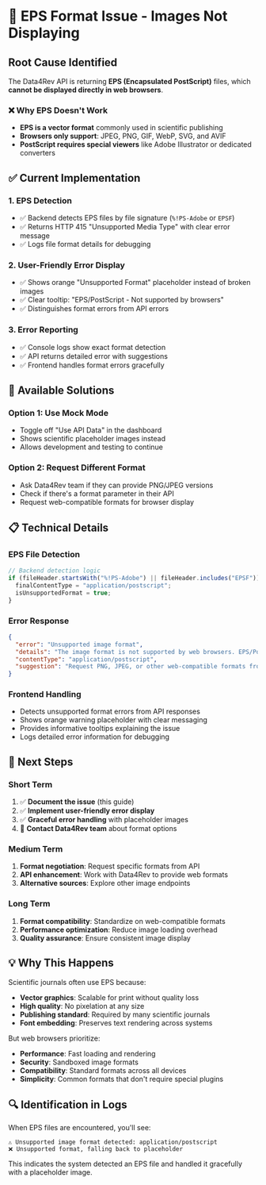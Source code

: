 # 🚨 EPS Format Issue - Images Not Displaying

## **Root Cause Identified**

The Data4Rev API is returning **EPS (Encapsulated PostScript)** files, which **cannot be displayed directly in web browsers**.

### ❌ **Why EPS Doesn't Work**

- **EPS is a vector format** commonly used in scientific publishing
- **Browsers only support**: JPEG, PNG, GIF, WebP, SVG, and AVIF
- **PostScript requires special viewers** like Adobe Illustrator or dedicated converters

## ✅ **Current Implementation**

### 1. **EPS Detection**

- ✅ Backend detects EPS files by file signature (`%!PS-Adobe` or `EPSF`)
- ✅ Returns HTTP 415 "Unsupported Media Type" with clear error message
- ✅ Logs file format details for debugging

### 2. **User-Friendly Error Display**

- ✅ Shows orange "Unsupported Format" placeholder instead of broken images
- ✅ Clear tooltip: "EPS/PostScript - Not supported by browsers"
- ✅ Distinguishes format errors from API errors

### 3. **Error Reporting**

- ✅ Console logs show exact format detection
- ✅ API returns detailed error with suggestions
- ✅ Frontend handles format errors gracefully

## 🔧 **Available Solutions**

### **Option 1: Use Mock Mode**

- Toggle off "Use API Data" in the dashboard
- Shows scientific placeholder images instead
- Allows development and testing to continue

### **Option 2: Request Different Format**

- Ask Data4Rev team if they can provide PNG/JPEG versions
- Check if there's a format parameter in their API
- Request web-compatible formats for browser display

## 📋 **Technical Details**

### **EPS File Detection**

```typescript
// Backend detection logic
if (fileHeader.startsWith("%!PS-Adobe") || fileHeader.includes("EPSF")) {
  finalContentType = "application/postscript";
  isUnsupportedFormat = true;
}
```

### **Error Response**

```json
{
  "error": "Unsupported image format",
  "details": "The image format is not supported by web browsers. EPS/PostScript files cannot be displayed directly.",
  "contentType": "application/postscript",
  "suggestion": "Request PNG, JPEG, or other web-compatible formats from Data4Rev API."
}
```

### **Frontend Handling**

- Detects unsupported format errors from API responses
- Shows orange warning placeholder with clear messaging
- Provides informative tooltips explaining the issue
- Logs detailed error information for debugging

## 🎯 **Next Steps**

### **Short Term**

1. ✅ **Document the issue** (this guide)
2. ✅ **Implement user-friendly error display**
3. ✅ **Graceful error handling** with placeholder images
4. 🔄 **Contact Data4Rev team** about format options

### **Medium Term**

1. **Format negotiation**: Request specific formats from API
2. **API enhancement**: Work with Data4Rev to provide web formats
3. **Alternative sources**: Explore other image endpoints

### **Long Term**

1. **Format compatibility**: Standardize on web-compatible formats
2. **Performance optimization**: Reduce image loading overhead
3. **Quality assurance**: Ensure consistent image display

## 💡 **Why This Happens**

Scientific journals often use EPS because:

- **Vector graphics**: Scalable for print without quality loss
- **High quality**: No pixelation at any size
- **Publishing standard**: Required by many scientific journals
- **Font embedding**: Preserves text rendering across systems

But web browsers prioritize:

- **Performance**: Fast loading and rendering
- **Security**: Sandboxed image formats
- **Compatibility**: Standard formats across all devices
- **Simplicity**: Common formats that don't require special plugins

## 🔍 **Identification in Logs**

When EPS files are encountered, you'll see:

```
⚠️ Unsupported image format detected: application/postscript
❌ Unsupported format, falling back to placeholder
```

This indicates the system detected an EPS file and handled it gracefully with a placeholder image.
